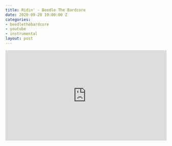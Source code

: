 ```yaml
---
title: Ridin' - Beedle The Bardcore
date: 2020-09-28 19:00:00 Z
categories:
- beedlethebardcore
- youtube
- instrumental
layout: post
---
```


<style>.embed-container { position: relative; padding-bottom: 56.25%; height: 0; overflow: hidden; max-width: 100%; } .embed-container iframe, .embed-container object, .embed-container embed { position: absolute; top: 0; left: 0; width: 100%; height: 100%; }</style><div class='embed-container'><iframe src='https://www.youtube.com/embed/VdKoED4LeR4' frameborder='0' allowfullscreen></iframe></div>
